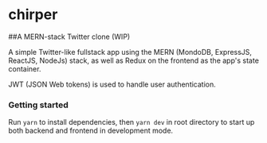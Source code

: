 # chirper

##A MERN-stack Twitter clone (WIP)

A simple Twitter-like fullstack app using the MERN (MondoDB, ExpressJS, ReactJS, NodeJs) stack, as well as Redux on the frontend as the app's state container.

JWT (JSON Web tokens) is used to handle user authentication.

### Getting started

Run `yarn` to install dependencies, then `yarn dev` in root directory to start up both backend and frontend in development mode.




